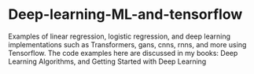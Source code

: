 # Deep-learning-ML-and-tensorflow

Examples of linear regression, logistic regression, and deep learning implementations such as Transformers, gans, cnns, rnns, and more using Tensorflow. 
The code examples here are discussed in my books: Deep Learning Algorithms, and Getting Started with Deep Learning 

